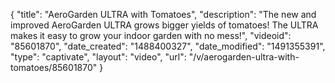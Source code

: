{
    "title": "AeroGarden ULTRA with Tomatoes",
    "description": "The new and improved AeroGarden ULTRA grows bigger yields of tomatoes! The ULTRA makes it easy to grow your indoor garden with no mess!",
    "videoid": "85601870",
    "date_created": "1488400327",
    "date_modified": "1491355391",
    "type": "captivate",
    "layout": "video",
    "url": "\/v\/aerogarden-ultra-with-tomatoes\/85601870"
}
